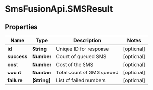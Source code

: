 # SmsFusionApi.SMSResult

## Properties
Name | Type | Description | Notes
------------ | ------------- | ------------- | -------------
**id** | **String** | Unique ID for response | [optional] 
**success** | **Number** | Count of queued SMS | [optional] 
**cost** | **Number** | Cost of the SMS | [optional] 
**count** | **Number** | Total count of SMS queued | [optional] 
**failure** | **[String]** | List of failed numbers | [optional] 


